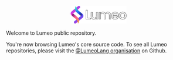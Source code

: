<p align="center">
  <img src="https://raw.githubusercontent.com/LumeoLang/Logo/master/logo%200103.png" width="30%" height="30%"/>
</p>

Welcome to Lumeo public repository.

You're now browsing Lumeo's core source code. To see all Lumeo repositories, please visit the [@LumeoLang organisation](https://github.com/orgs/LumeoLang/repositories) on Github.

